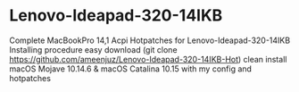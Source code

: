 # Lenovo-Ideapad-320-14IKB

Complete MacBookPro 14,1 Acpi Hotpatches for Lenovo-Ideapad-320-14IKB
Installing procedure easy 
download (git clone https://github.com/ameenjuz/Lenovo-Ideapad-320-14IKB-Hot)
clean install macOS Mojave 10.14.6 & macOS Catalina 10.15 with my config and hotpatches
